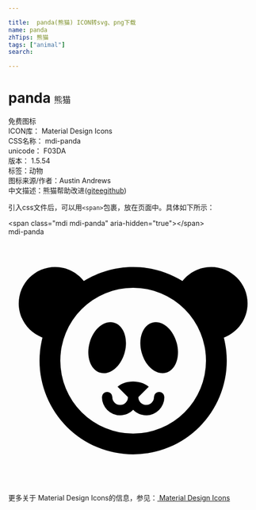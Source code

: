 ```yaml
---

title:  panda(熊猫) ICON转svg、png下载
name: panda
zhTips: 熊猫
tags: ["animal"]
search: 

---
```


# panda  <small style="font-size: 60%;font-weight: 100">熊猫</small>


<div class="detail-page">
<p>
<span><span class="badge-success badge">免费图标</span> </span>
<br/>
<span>
ICON库：
<span class="badge-secondary badge">Material Design Icons</span> 
</span>
<br/>
<span>
CSS名称：
<span class="badge-secondary badge">mdi-panda</span> 
</span>
<br/>
<span>
unicode：
<span class="badge-secondary badge">F03DA</span> 
<copy-btn content='F03DA' btn-title=""></copy-btn>
<copy-btn :content='String.fromCodePoint(parseInt("F03DA", 16))' btn-title="复制U"></copy-btn>
</span>
<br/>
<span>
版本：
<span class="badge-secondary badge">1.5.54</span> 
</span><br/><span>标签：<span class="badge-light badge"><router-link to="/tags/animal.html">动物</router-link></span></span>
<br/>
<span>图标来源/作者：<span class="badge-light badge">Austin Andrews</span></span> 
<br/>
<span class="zh-detail">中文描述：<span class="badge-primary badge">熊猫</span><span class="help-link"><span>帮助改进</span>(<a href="https://gitee.com/liuwave/icon-helper/edit/master/json/material/panda.json" target="_blank" rel="noopener noreferrer">gitee</a><a href="https://github.com/liuwave/icon-helper/edit/master/json/material/panda.json" target="_blank" rel="noopener noreferrer">github</a></span>)</span><br/>
</p>
</div>
<div class="alert alert-dark">
  <i class="mdi mdi-panda mdi-48px"></i>
  <i class="mdi mdi-panda mdi-36px"></i>
  <i class="mdi mdi-panda mdi-24px"></i>
  <i class="mdi mdi-panda mdi-18px"></i>
</div>
<div>
  <p>引入css文件后，可以用<code>&lt;span&gt;</code>包裹，放在页面中。具体如下所示：    
  </p>
  <div class="alert alert-primary" style="font-size: 14px">
    &lt;span class="mdi mdi-panda" aria-hidden="true"&gt;&lt;/span&gt;
    <copy-btn content='<span class="mdi mdi-panda" aria-hidden="true"></span>'></copy-btn>
  </div>
  <div class="alert alert-secondary">
    <i class="mdi mdi-panda"
    style="font-size: 24px"
    aria-hidden="true"></i> mdi-panda
    <copy-btn content="mdi-panda" btn-title="复制图标名称"></copy-btn>
  </div>
</div>
<div id="svg" class="svg-wrap">
<svg xmlns="http://www.w3.org/2000/svg" viewBox="0 0 24 24"><path d="M12,3C13.74,3 15.36,3.5 16.74,4.35C17.38,3.53 18.38,3 19.5,3A3.5,3.5 0 0,1 23,6.5C23,8 22.05,9.28 20.72,9.78C20.9,10.5 21,11.23 21,12A9,9 0 0,1 12,21A9,9 0 0,1 3,12C3,11.23 3.1,10.5 3.28,9.78C1.95,9.28 1,8 1,6.5A3.5,3.5 0 0,1 4.5,3C5.62,3 6.62,3.53 7.26,4.35C8.64,3.5 10.26,3 12,3M12,5A7,7 0 0,0 5,12A7,7 0 0,0 12,19A7,7 0 0,0 19,12A7,7 0 0,0 12,5M16.19,10.3C16.55,11.63 16.08,12.91 15.15,13.16C14.21,13.42 13.17,12.54 12.81,11.2C12.45,9.87 12.92,8.59 13.85,8.34C14.79,8.09 15.83,8.96 16.19,10.3M7.81,10.3C8.17,8.96 9.21,8.09 10.15,8.34C11.08,8.59 11.55,9.87 11.19,11.2C10.83,12.54 9.79,13.42 8.85,13.16C7.92,12.91 7.45,11.63 7.81,10.3M12,14C12.6,14 13.13,14.19 13.5,14.5L12.5,15.5C12.5,15.92 12.84,16.25 13.25,16.25A0.75,0.75 0 0,0 14,15.5A0.5,0.5 0 0,1 14.5,15A0.5,0.5 0 0,1 15,15.5A1.75,1.75 0 0,1 13.25,17.25C12.76,17.25 12.32,17.05 12,16.72C11.68,17.05 11.24,17.25 10.75,17.25A1.75,1.75 0 0,1 9,15.5A0.5,0.5 0 0,1 9.5,15A0.5,0.5 0 0,1 10,15.5A0.75,0.75 0 0,0 10.75,16.25A0.75,0.75 0 0,0 11.5,15.5L10.5,14.5C10.87,14.19 11.4,14 12,14Z" /></svg>
</div>
<detail full-name='mdi-panda'></detail>
    
<div><p>更多关于 Material Design Icons的信息，参见：<a target="_blank" href="https://iconhelper.cn/material.html"> Material Design Icons</a>
</p></div>
